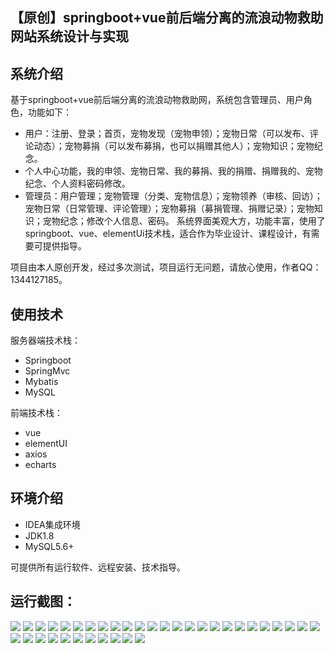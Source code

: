 ## 【原创】springboot+vue前后端分离的流浪动物救助网站系统设计与实现

## 系统介绍

基于springboot+vue前后端分离的流浪动物救助网，系统包含管理员、用户角色，功能如下：
- 用户：注册、登录；首页，宠物发现（宠物申领）；宠物日常（可以发布、评论动态）；宠物募捐（可以发布募捐，也可以捐赠其他人）；宠物知识；宠物纪念。
- 个人中心功能，我的申领、宠物日常、我的募捐、我的捐赠、捐赠我的、宠物纪念、个人资料密码修改。
- 管理员：用户管理；宠物管理（分类、宠物信息）；宠物领养（审核、回访）；宠物日常（日常管理、评论管理）；宠物募捐（募捐管理、捐赠记录）；宠物知识；宠物纪念；修改个人信息、密码。
系统界面美观大方，功能丰富，使用了springboot、vue、elementUi技术栈，适合作为毕业设计、课程设计，有需要可提供指导。

项目由本人原创开发，经过多次测试，项目运行无问题，请放心使用，作者QQ：1344127185。

## 使用技术

服务器端技术栈：

- Springboot
- SpringMvc
- Mybatis
- MySQL

前端技术栈：

- vue
- elementUI
- axios
- echarts

## 环境介绍

- IDEA集成环境
- JDK1.8
- MySQL5.6+

可提供所有运行软件、远程安装、技术指导。

## 运行截图：
![](https://github.com/itcoderyhl/stray-pet-help/blob/main/images/1.png)
![](https://github.com/itcoderyhl/stray-pet-help/blob/main/images/2.png)
![](https://github.com/itcoderyhl/stray-pet-help/blob/main/images/3.png)
![](https://github.com/itcoderyhl/stray-pet-help/blob/main/images/4.png)
![](https://github.com/itcoderyhl/stray-pet-help/blob/main/images/5.png)
![](https://github.com/itcoderyhl/stray-pet-help/blob/main/images/6.png)
![](https://github.com/itcoderyhl/stray-pet-help/blob/main/images/7.png)
![](https://github.com/itcoderyhl/stray-pet-help/blob/main/images/8.png)
![](https://github.com/itcoderyhl/stray-pet-help/blob/main/images/9.png)
![](https://github.com/itcoderyhl/stray-pet-help/blob/main/images/10.png)
![](https://github.com/itcoderyhl/stray-pet-help/blob/main/images/11.png)
![](https://github.com/itcoderyhl/stray-pet-help/blob/main/images/12.png)
![](https://github.com/itcoderyhl/stray-pet-help/blob/main/images/13.png)
![](https://github.com/itcoderyhl/stray-pet-help/blob/main/images/14.png)
![](https://github.com/itcoderyhl/stray-pet-help/blob/main/images/15.png)
![](https://github.com/itcoderyhl/stray-pet-help/blob/main/images/16.png)
![](https://github.com/itcoderyhl/stray-pet-help/blob/main/images/17.png)
![](https://github.com/itcoderyhl/stray-pet-help/blob/main/images/18.png)
![](https://github.com/itcoderyhl/stray-pet-help/blob/main/images/19.png)
![](https://github.com/itcoderyhl/stray-pet-help/blob/main/images/20.png)
![](https://github.com/itcoderyhl/stray-pet-help/blob/main/images/21.png)
![](https://github.com/itcoderyhl/stray-pet-help/blob/main/images/22.png)
![](https://github.com/itcoderyhl/stray-pet-help/blob/main/images/23.png)
![](https://github.com/itcoderyhl/stray-pet-help/blob/main/images/24.png)
![](https://github.com/itcoderyhl/stray-pet-help/blob/main/images/25.png)
![](https://github.com/itcoderyhl/stray-pet-help/blob/main/images/26.png)
![](https://github.com/itcoderyhl/stray-pet-help/blob/main/images/27.png)
![](https://github.com/itcoderyhl/stray-pet-help/blob/main/images/28.png)
![](https://github.com/itcoderyhl/stray-pet-help/blob/main/images/29.png)
![](https://github.com/itcoderyhl/stray-pet-help/blob/main/images/30.png)
![](https://github.com/itcoderyhl/stray-pet-help/blob/main/images/31.png)
![](https://github.com/itcoderyhl/stray-pet-help/blob/main/images/32.png)
![](https://github.com/itcoderyhl/stray-pet-help/blob/main/images/33.png)
![](https://github.com/itcoderyhl/stray-pet-help/blob/main/images/34.png)
![](https://github.com/itcoderyhl/stray-pet-help/blob/main/images/35.png)
![](https://github.com/itcoderyhl/stray-pet-help/blob/main/images/36.png)

